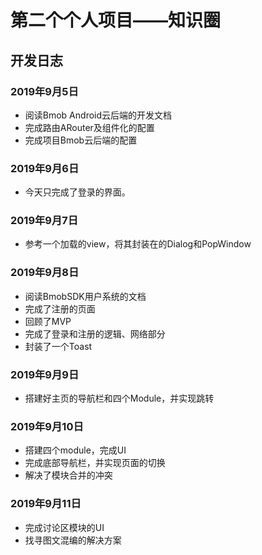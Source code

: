 # 第二个个人项目——知识圈

## 开发日志

### 2019年9月5日

- 阅读Bmob Android云后端的开发文档
- 完成路由ARouter及组件化的配置
- 完成项目Bmob云后端的配置

### 2019年9月6日

- 今天只完成了登录的界面。

### 2019年9月7日

- 参考一个加载的view，将其封装在的Dialog和PopWindow

### 2019年9月8日

- 阅读BmobSDK用户系统的文档
- 完成了注册的页面
- 回顾了MVP
- 完成了登录和注册的逻辑、网络部分
- 封装了一个Toast

### 2019年9月9日

- 搭建好主页的导航栏和四个Module，并实现跳转

### 2019年9月10日

- 搭建四个module，完成UI
- 完成底部导航栏，并实现页面的切换
- 解决了模块合并的冲突

### 2019年9月11日

- 完成讨论区模块的UI
- 找寻图文混编的解决方案